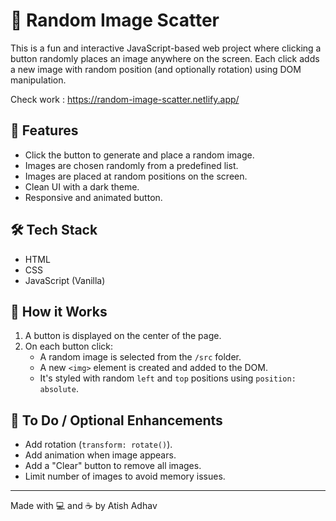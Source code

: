 # 🎯 Random Image Scatter

This is a fun and interactive JavaScript-based web project where clicking a button randomly places an image anywhere on the screen. Each click adds a new image with random position (and optionally rotation) using DOM manipulation.

Check work : https://random-image-scatter.netlify.app/

## 🚀 Features

- Click the button to generate and place a random image.
- Images are chosen randomly from a predefined list.
- Images are placed at random positions on the screen.
- Clean UI with a dark theme.
- Responsive and animated button.

## 🛠️ Tech Stack

- HTML
- CSS
- JavaScript (Vanilla)

## 🧠 How it Works

1. A button is displayed on the center of the page.
2. On each button click:
   - A random image is selected from the `/src` folder.
   - A new `<img>` element is created and added to the DOM.
   - It's styled with random `left` and `top` positions using `position: absolute`.




## 🔧 To Do / Optional Enhancements

- Add rotation (`transform: rotate()`).
- Add animation when image appears.
- Add a "Clear" button to remove all images.
- Limit number of images to avoid memory issues.

---

Made with 💻 and ☕ by Atish Adhav
